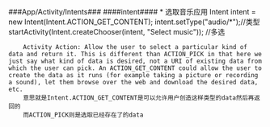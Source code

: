 ###App/Activity/Intents###
####intent####
	*  选取音乐应用
		Intent intent = new Intent(Intent.ACTION_GET_CONTENT);
        intent.setType("audio/*");//类型
        startActivity(Intent.createChooser(intent, "Select music")); //多选

		Activity Action: Allow the user to select a particular kind of data and return it. This is different than ACTION_PICK in that here we just say what kind of data is desired, not a URI of existing data from which the user can pick. An ACTION_GET_CONTENT could allow the user to create the data as it runs (for example taking a picture or recording a sound), let them browse over the web and download the desired data, etc. 
		意思就是Intent.ACTION_GET_CONTENT是可以允许用户创造这样类型的data然后再返回的
		而ACTION_PICK则是选取已经存在了的data
